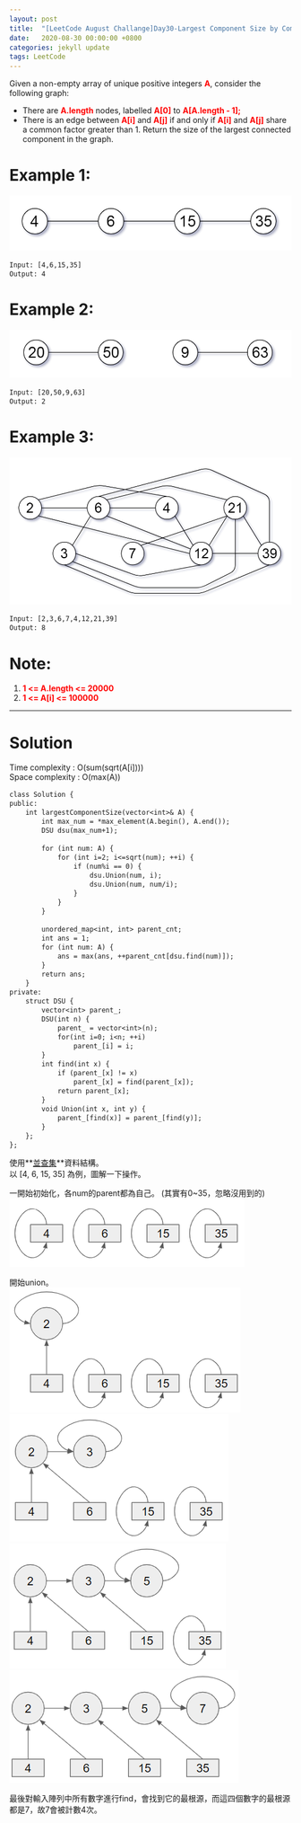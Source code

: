 ```yaml
---
layout: post
title:  "[LeetCode August Challange]Day30-Largest Component Size by Common Factor"
date:   2020-08-30 00:00:00 +0800
categories: jekyll update
tags: LeetCode
---
```

Given a non-empty array of unique positive integers **<font color="red">A</font>**, consider the following graph:  

- There are **<font color="red">A.length</font>** nodes, labelled **<font color="red">A[0]</font>** to **<font color="red">A[A.length - 1];</font>**
- There is an edge between **<font color="red">A[i]</font>** and **<font color="red">A[j]</font>** if and only if **<font color="red">A[i]</font>** and **<font color="red">A[j]</font>** share a common factor greater than 1.
Return the size of the largest connected component in the graph.

# Example 1:  
![](https://github.com/nshawn4675/nshawn4675.github.io/blob/master/_pic/LargestComponentSizeByCommonFactor_ex1.png?raw=true)

	Input: [4,6,15,35]
	Output: 4

# Example 2:  
![](https://github.com/nshawn4675/nshawn4675.github.io/blob/master/_pic/LargestComponentSizeByCommonFactor_ex2.png?raw=true)

	Input: [20,50,9,63]
	Output: 2

# Example 3:  
![](https://github.com/nshawn4675/nshawn4675.github.io/blob/master/_pic/LargestComponentSizeByCommonFactor_ex3.png?raw=true)

	Input: [2,3,6,7,4,12,21,39]
	Output: 8

# Note:  
1. **<font color="red">1 <= A.length <= 20000</font>**
2. **<font color="red">1 <= A[i] <= 100000</font>**

______________________  

# Solution

Time complexity : O(sum(sqrt(A[i])))  
Space complexity : O(max(A))

	class Solution {
	public:
	    int largestComponentSize(vector<int>& A) {
	        int max_num = *max_element(A.begin(), A.end());
	        DSU dsu(max_num+1);
	        
	        for (int num: A) {
	            for (int i=2; i<=sqrt(num); ++i) {
	                if (num%i == 0) {
	                    dsu.Union(num, i);
	                    dsu.Union(num, num/i);
	                }
	            }
	        }
	        
	        unordered_map<int, int> parent_cnt;
	        int ans = 1;
	        for (int num: A) {
	            ans = max(ans, ++parent_cnt[dsu.find(num)]);
	        }
	        return ans;
	    }
	private:
	    struct DSU {
	        vector<int> parent_;
	        DSU(int n) {
	            parent_ = vector<int>(n);
	            for(int i=0; i<n; ++i)
	                parent_[i] = i;
	        }
	        int find(int x) {
	            if (parent_[x] != x)
	                parent_[x] = find(parent_[x]);
	            return parent_[x];
	        }
	        void Union(int x, int y) {
	            parent_[find(x)] = parent_[find(y)];
	        }
	    };
	};

使用**[並查集](https://zh.wikipedia.org/wiki/%E5%B9%B6%E6%9F%A5%E9%9B%86)**資料結構。  
以 [4, 6, 15, 35] 為例，圖解一下操作。  

一開始初始化，各num的parent都為自己。 (其實有0~35，忽略沒用到的)  
![](https://github.com/nshawn4675/nshawn4675.github.io/blob/master/_pic/DSU0.png?raw=true)  

開始union。  
![](https://github.com/nshawn4675/nshawn4675.github.io/blob/master/_pic/DSU1.png?raw=true)
![](https://github.com/nshawn4675/nshawn4675.github.io/blob/master/_pic/DSU2.png?raw=true)
![](https://github.com/nshawn4675/nshawn4675.github.io/blob/master/_pic/DSU3.png?raw=true)
![](https://github.com/nshawn4675/nshawn4675.github.io/blob/master/_pic/DSU4.png?raw=true)

最後對輸入陣列中所有數字進行find，會找到它的最根源，而這四個數字的最根源都是7，故7會被計數4次。